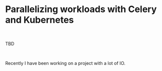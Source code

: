 # Parallelizing workloads with Celery and Kubernetes

&nbsp;

TBD

&nbsp;

Recently I have been working on a project with a lot of IO.
